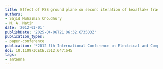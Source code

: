 ```yaml
---
title: Effect of FSS ground plane on second iteration of hexaflake fractal patch antenna
authors:
- Sajid Muhaimin Choudhury
- M. A. Matin
date: '2012-01-01'
publishDate: '2025-04-06T21:06:32.673503Z'
publication_types:
- paper-conference
publication: '*2012 7th International Conference on Electrical and Computer Engineering*'
doi: 10.1109/ICECE.2012.6471645
tags:
- antenna
---
```

